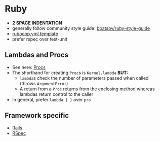 # Ruby

- **2 SPACE INDENTATION**
- generally follow community style guide: [bbatsov/ruby-style-guide](https://github.com/bbatsov/ruby-style-guide)
- [rubocop.yml template](rubocop.yml)
- prefer rspec over test-unit

## Lambdas and Procs
- See here: [Procs](https://en.wikibooks.org/wiki/Ruby_Programming/Syntax/Method_Calls#Procs)
- The shorthand for creating `Proc`s is `Kernel.lambda` **BUT:**
  - `lambda`s check the number of parameters passed when called (throws `ArgumentError`)
  - A return from a `Proc` returns from the enclosing method whereas lambdas return control to the caller
- In general, prefer `lambda { }` over `pro`

## Framework specific
- [Rails](ruby/rails.md)
- [RSpec](ruby/rspec.md)
